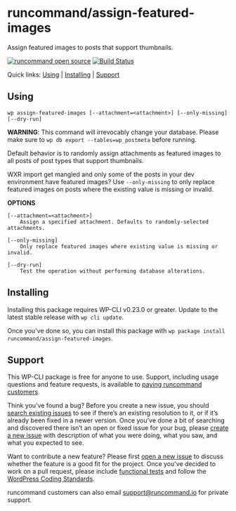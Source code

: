 runcommand/assign-featured-images
=================================

Assign featured images to posts that support thumbnails.

[![runcommand open source](https://runcommand.io/wp-content/themes/runcommand-theme/bin/shields/runcommand-open-source.svg)](https://runcommand.io/pricing/) [![Build Status](https://travis-ci.org/runcommand/assign-featured-images.svg?branch=master)](https://travis-ci.org/runcommand/assign-featured-images)

Quick links: [Using](#using) | [Installing](#installing) | [Support](#support)

## Using

~~~
wp assign-featured-images [--attachment=<attachment>] [--only-missing] [--dry-run]
~~~

**WARNING**: This command will irrevocably change your database. Please
make sure to `wp db export --tables=wp_postmeta` before running.

Default behavior is to randomly assign attachments as featured images
to all posts of post types that support thumbnails.

WXR import get mangled and only some of the posts in your dev environment
have featured images? Use `--only-missing` to only replace featured
images on posts where the existing value is missing or invalid.

**OPTIONS**

	[--attachment=<attachment>]
		Assign a specified attachment. Defaults to randomly-selected attachments.

	[--only-missing]
		Only replace featured images where existing value is missing or invalid.

	[--dry-run]
		Test the operation without performing database alterations.

## Installing

Installing this package requires WP-CLI v0.23.0 or greater. Update to the latest stable release with `wp cli update`.

Once you've done so, you can install this package with `wp package install runcommand/assign-featured-images`.

## Support

This WP-CLI package is free for anyone to use. Support, including usage questions and feature requests, is available to [paying runcommand customers](https://runcommand.io/pricing/).

Think you’ve found a bug? Before you create a new issue, you should [search existing issues](https://github.com/runcommand/sparks/issues?q=label%3Abug%20) to see if there’s an existing resolution to it, or if it’s already been fixed in a newer version. Once you’ve done a bit of searching and discovered there isn’t an open or fixed issue for your bug, please [create a new issue](https://github.com/runcommand/sparks/issues/new) with description of what you were doing, what you saw, and what you expected to see.

Want to contribute a new feature? Please first [open a new issue](https://github.com/runcommand/sparks/issues/new) to discuss whether the feature is a good fit for the project. Once you've decided to work on a pull request, please include [functional tests](https://wp-cli.org/docs/pull-requests/#functional-tests) and follow the [WordPress Coding Standards](http://make.wordpress.org/core/handbook/coding-standards/).

runcommand customers can also email [support@runcommand.io](mailto:support@runcommand.io) for private support.


